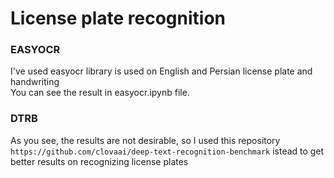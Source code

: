 # License plate recognition
### EASYOCR 
 I've used easyocr library is used on English and Persian license plate and handwriting  
You can see the result in easyocr.ipynb file.  
### DTRB
As you see, the results are not desirable, so I used this repository  
```https://github.com/clovaai/deep-text-recognition-benchmark``` istead to get better results on recognizing license plates


